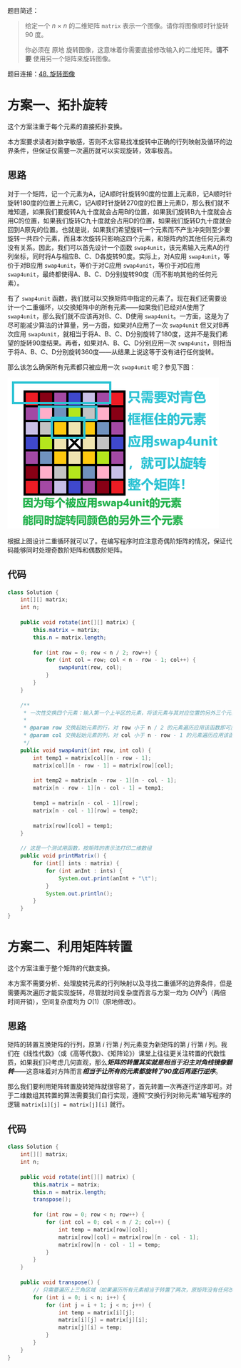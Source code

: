 题目简述：

> 给定一个 *n* × *n* 的二维矩阵 `matrix` 表示一个图像。请你将图像顺时针旋转 90 度。
>
> 你必须在 原地 旋转图像，这意味着你需要直接修改输入的二维矩阵。**请不要** 使用另一个矩阵来旋转图像。

题目连接：[48. 旋转图像](https://leetcode.cn/problems/rotate-image/)

# 方案一、拓扑旋转

这个方案注重于每个元素的直接拓扑变换。

本方案要求读者对数字敏感，否则不太容易找准旋转中正确的行列映射及循环的边界条件，但保证仅需要一次遍历就可以实现旋转，效率极高。

## 思路

对于一个矩阵，记一个元素为A，记A顺时针旋转90度的位置上元素B，记A顺时针旋转180度的位置上元素C，记A顺时针旋转270度的位置上元素D，那么我们就不难知道，如果我们要旋转A九十度就会占用B的位置，如果我们旋转B九十度就会占用C的位置，如果我们旋转C九十度就会占用D的位置，如果我们旋转D九十度就会回到A原先的位置。也就是说，如果我们希望旋转一个元素而不产生冲突则至少要旋转一共四个元素，而且本次旋转只影响这四个元素，和矩阵内的其他任何元素均没有关系。因此，我们可以首先设计一个函数 `swap4unit`，该元素输入元素A的行列坐标，同时将A与相应B、C、D各旋转90度。实际上，对A应用 `swap4unit`，等价于对B应用 `swap4unit`，等价于对C应用 `swap4unit`，等价于对D应用 `swap4unit`，最终都使得A、B、C、D分别旋转90度（而不影响其他的任何元素）。

有了 `swap4unit` 函数，我们就可以交换矩阵中指定的元素了。现在我们还需要设计一个二重循环，以交换矩阵中的所有元素——如果我们已经对A使用了 `swap4unit`，那么我们就不应该再对B、C、D使用 `swap4unit`。一方面，这是为了尽可能减少算法的计算量，另一方面，如果对A应用了一次 `swap4unit` 但又对B再次应用 `swap4unit`，就相当于将A、B、C、D分别旋转了180度，这并不是我们希望的旋转90度结果。再者，如果对A、B、C、D分别应用一次 `swap4unit`，则相当于将A、B、C、D分别旋转360度——从结果上说这等于没有进行任何旋转。

那么该怎么确保所有元素都只被应用一次 `swap4unit` 呢？参见下图：

![旋转矩阵示意图](/images/48.png)

根据上图设计二重循环就可以了。在编写程序时应注意奇偶阶矩阵的情况，保证代码能够同时处理奇数阶矩阵和偶数阶矩阵。

## 代码

```java
class Solution {
    int[][] matrix;
    int n;

    public void rotate(int[][] matrix) {
        this.matrix = matrix;
        this.n = matrix.length;

        for (int row = 0; row < n / 2; row++) {
            for (int col = row; col < n - row - 1; col++) {
                swap4unit(row, col);
            }
        }
    }

    /**
     * 一次性交换四个元素：输入第一个上半区的元素，将该元素与其对应位置的另外三个元素均顺时针旋转 90 度
     *
     * @param row 交换起始元素的行，对 row 小于 n / 2 的元素遍历应用该函数即可旋转整个矩阵
     * @param col 交换起始元素的列，对 col 小于 n - row - 1 的元素遍历应用该函数即可旋转整个矩阵
     */
    public void swap4unit(int row, int col) {
        int temp1 = matrix[col][n - row - 1];
        matrix[col][n - row - 1] = matrix[row][col];

        int temp2 = matrix[n - row - 1][n - col - 1];
        matrix[n - row - 1][n - col - 1] = temp1;

        temp1 = matrix[n - col - 1][row];
        matrix[n - col - 1][row] = temp2;

        matrix[row][col] = temp1;
    }

    // 这是一个测试用函数，按矩阵的表示法打印二维数组
    public void printMatrix() {
        for (int[] ints : matrix) {
            for (int anInt : ints) {
                System.out.print(anInt + "\t");
            }
            System.out.println();
        }
    }
}
```

# 方案二、利用矩阵转置

这个方案注重于整个矩阵的代数变换。

本方案不需要分析、处理旋转元素的行列映射以及寻找二重循环的边界条件，但是需要两次遍历才能实现旋转，尽管就时间复杂度而言与方案一均为 $O(N^2)$（两倍时间开销），空间复杂度均为 $O(1)$（原地修改）。

## 思路

矩阵的转置互换矩阵的行列，原第 $i$ 行第 $j$ 列元素变为新矩阵的第 $j$ 行第 $i$ 列。我们在《线性代数》（或《高等代数》、《矩阵论》）课堂上往往更关注转置的代数性质，如果我们只考虑几何直观，那么***矩阵的转置其实就是相当于沿主对角线镜像翻转***——这意味着对方阵而言***相当于让所有的元素都旋转了90度后再逐行逆序***。

那么我们要利用矩阵转置旋转矩阵就很容易了，首先转置一次再逐行逆序即可。对于二维数组其转置的算法需要我们自行实现，遵照“交换行列对称元素”编写程序的逻辑 `matrix[i][j] = matrix[j][i]` 就行。

## 代码

```java
class Solution {
    int[][] matrix;
    int n;

    public void rotate(int[][] matrix) {
        this.matrix = matrix;
        this.n = matrix.length;
        transpose();

        for (int row = 0; row < n; row++) {
            for (int col = 0; col < n / 2; col++) {
                int temp = matrix[row][col];
                matrix[row][col] = matrix[row][n - col - 1];
                matrix[row][n - col - 1] = temp;
            }
        }
    }

    public void transpose() {
        // 只需要遍历上三角区域（如果遍历所有元素相当于转置了两次，原矩阵没有任何改变）
        for (int i = 0; i < n; i++) {
            for (int j = i + 1; j < n; j++) {
                int temp = matrix[i][j];
                matrix[i][j] = matrix[j][i];
                matrix[j][i] = temp;
            }
        }
    }
}
```

